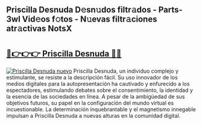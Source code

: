 ## Priscilla Desnuda D𝚎sn𝚞dos filtr𝚊dos - Parts-3wl Vid𝚎os f𝚘tos - N𝚞evas filtr𝚊ciones atr𝚊ctivas NotsX

# <h2><a href="http://mb9xln.tromn.icu/?c=Priscilla+Desnuda">🔗👉👉👉 Priscilla Desnuda 🔗🔗</a></h2>

[![Priscilla Desnuda nuevo](https://i.imgur.com/pEAQMta.gif)](http://mb9xln.tromn.icu/?c=Priscilla+Desnuda)
Priscilla Desnuda, un individuo complejo y estimulante, se resiste a la descripción fácil. Su uso innovador de los medios digitales para la autopresentación ha cautivado y enfurecido a los espectadores, estimulando debates sobre el consentimiento, la identidad y la esencia de las sociedades en línea. A pesar de la ambigüedad de sus objetivos futuros, su papel en la configuración del mundo virtual es incuestionable. La determinación inquebrantable y el magnetismo innegable impulsan a Priscilla Desnuda a nuevas alturas en la comunidad digital.
